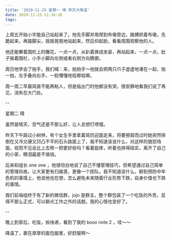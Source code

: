 ```yaml
---
title: '2019-11-25 星期一 晴 昨天大降温'
date: 2019-11-25 11:16:26
tags:
---
```

上周五开始小宇能自己站起来了。他先手脚并用爬到布墩旁边，胳膊抓着布墩，先跪起来，再踮脚尖，摇摇晃晃地站起来，然后仰起脸，看看周围观察他的人。

他还能攀着围栏上的雕花，一点一点，从趴着换成坐姿，再站起来，一点一点，肚子挨着围栏，小手小脚向左侧或者右侧方向腾挪。

周日他学会了拍手，我们喊：来，拍拍手～他就会把两只爪子虚虚地凑在一起，拍一拍，左手叠向右手，一脸懵懂地呱唧呱唧。

周一周二早晨简直不能再粘人，但是临出门时他都没有哭，很安静地看我们说了再见，消失在大门处。

--

星期二 晴

虽然是晴天，空气还是不那么好，让人总想打喷嚏。

昨天下午路过小树林，有个女生手里拿着简历迎面走来，将要擦肩而过时她突然摔倒在又冷又硬又凹凸不平的石头路面上了，我不知道该说什么，对这样的狼狈场面，视而不见会比上去帮一把更好些吗？看着挺疼，听着也摔得结实，离开了自己的小家，眼泪最是不值钱。

后来和组长 one one ，他很坦白地说了自己不懂管理技巧，但希望通过自己简单的管理风格，让大家更有归属感，更像一个团队。我不知道说什么，聊到预防中年危机的事情上，他说他也在想，怎么避免未来随着行业形势下跌，自身价值也下跌的事情。

我们前端组终于有了新的微信群，jojo 是群主，整个群包装了一个吃饭的外壳，显得不那么正式，可以聊点工作之外的话题。我的心情也变好了。

--

晚上到家后，吃饭，拆快递，看到了我的 boox note 2 ，哇～～

降温了，裹在厚厚的面包服里，好舒服啊～

